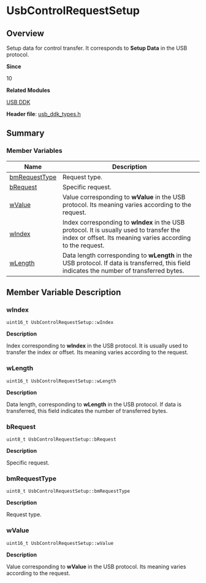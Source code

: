 # UsbControlRequestSetup


## Overview

Setup data for control transfer. It corresponds to <b>Setup Data</b> in the USB protocol.

**Since**

10

**Related Modules**

[USB DDK](_usb_ddk.md)

**Header file**: [usb_ddk_types.h](usb__ddk__types_8h.md)


## Summary


### Member Variables

| Name| Description|
| -------- | -------- |
| [bmRequestType](#bmrequesttype) | Request type.|
| [bRequest](#brequest) | Specific request.|
| [wValue](#wvalue) | Value corresponding to **wValue** in the USB protocol. Its meaning varies according to the request.|
| [wIndex](#windex) | Index corresponding to **wIndex** in the USB protocol. It is usually used to transfer the index or offset. Its meaning varies according to the request. |
| [wLength](#wlength) | Data length corresponding to **wLength** in the USB protocol. If data is transferred, this field indicates the number of transferred bytes.|


## Member Variable Description


### wIndex


```
uint16_t UsbControlRequestSetup::wIndex
```

**Description**

Index corresponding to **wIndex** in the USB protocol. It is usually used to transfer the index or offset. Its meaning varies according to the request. 


### wLength


```
uint16_t UsbControlRequestSetup::wLength
```

**Description**

Data length, corresponding to **wLength** in the USB protocol. If data is transferred, this field indicates the number of transferred bytes.


### bRequest


```
uint8_t UsbControlRequestSetup::bRequest
```

**Description**

Specific request.


### bmRequestType


```
uint8_t UsbControlRequestSetup::bmRequestType
```

**Description**

Request type.


### wValue


```
uint16_t UsbControlRequestSetup::wValue
```

**Description**

Value corresponding to **wValue** in the USB protocol. Its meaning varies according to the request.
